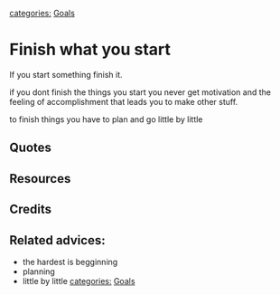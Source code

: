 [categories:](categories/index.md) [Goals](../categories/Goals.md)
# Finish what you start

If you start something finish it.

if you dont finish the things you start you never get motivation and the feeling of accomplishment that leads you to make other stuff.

to finish things you have to plan and go little by little

## Quotes

## Resources

## Credits

## Related advices:

- the hardest is begginning
- planning
- little by little
[categories:](categories/index.md) [Goals](../categories/Goals.md)